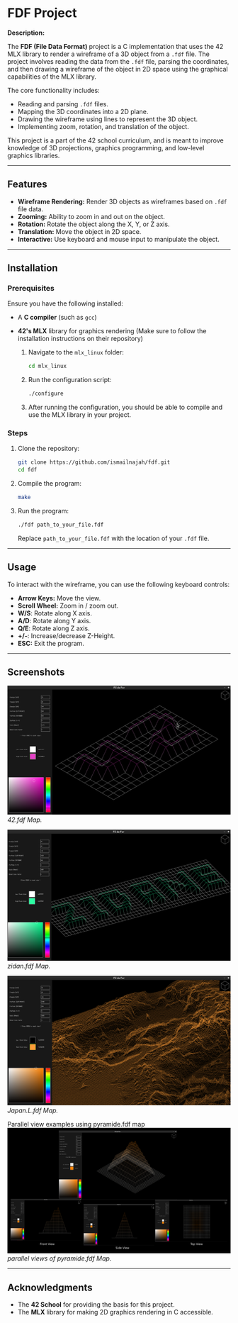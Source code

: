 # FDF Project

**Description:**

The **FDF (File Data Format)** project is a C implementation that uses the 42 MLX library to render a wireframe of a 3D object from a `.fdf` file. The project involves reading the data from the `.fdf` file, parsing the coordinates, and then drawing a wireframe of the object in 2D space using the graphical capabilities of the MLX library.

The core functionality includes:
- Reading and parsing `.fdf` files.
- Mapping the 3D coordinates into a 2D plane.
- Drawing the wireframe using lines to represent the 3D object.
- Implementing zoom, rotation, and translation of the object.

This project is a part of the 42 school curriculum, and is meant to improve knowledge of 3D projections, graphics programming, and low-level graphics libraries.

---

## Features

- **Wireframe Rendering:** Render 3D objects as wireframes based on `.fdf` file data.
- **Zooming:** Ability to zoom in and out on the object.
- **Rotation:** Rotate the object along the X, Y, or Z axis.
- **Translation:** Move the object in 2D space.
- **Interactive:** Use keyboard and mouse input to manipulate the object.

---

## Installation

### Prerequisites

Ensure you have the following installed:
- A **C compiler** (such as `gcc`)
- **42's MLX** library for graphics rendering (Make sure to follow the installation instructions on their repository)


  1. Navigate to the `mlx_linux` folder:
  
     ```bash
     cd mlx_linux
     ```

  2. Run the configuration script:
  
     ```bash
     ./configure
     ```

  3. After running the configuration, you should be able to compile and use the MLX library in your project.

### Steps

1. Clone the repository:

   ```bash
   git clone https://github.com/ismailnajah/fdf.git
   cd fdf
   ```

2. Compile the program:

   ```bash
   make
   ```

3. Run the program:

   ```bash
   ./fdf path_to_your_file.fdf
   ```

   Replace `path_to_your_file.fdf` with the location of your `.fdf` file.

---

## Usage

To interact with the wireframe, you can use the following keyboard controls:

- **Arrow Keys:** Move the view.
- **Scroll Wheel:** Zoom in / zoom out.
- **W/S**: Rotate along X axis.
- **A/D**: Rotate along Y axis.
- **Q/E**: Rotate along Z axis.
- **+/-**: Increase/decrease Z-Height.
- **ESC:** Exit the program.

---

## Screenshots

![screenshot1](images/42.png)
*42.fdf Map.*

![screenshot4](images/zidan.png)
*zidan.fdf Map.*

![screenshot2](images/Japan.L.png)
*Japan.L.fdf Map.*

Parallel view examples using pyramide.fdf map
![screenshot3](images/parallel.png)
*parallel views of pyramide.fdf Map.*

---

## Acknowledgments

- The **42 School** for providing the basis for this project.
- The **MLX** library for making 2D graphics rendering in C accessible.

